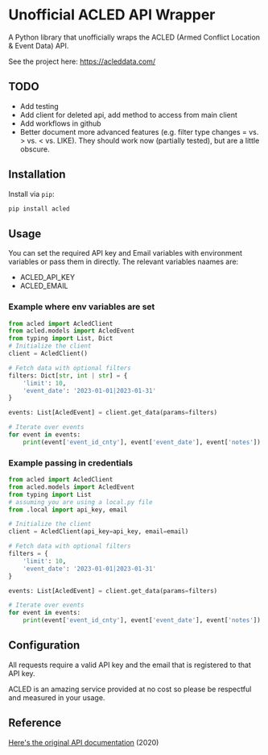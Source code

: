 # Unofficial ACLED API Wrapper

A Python library that unofficially wraps the ACLED (Armed Conflict Location & Event Data) API.

See the project here: https://acleddata.com/

## TODO

- Add testing
- Add client for deleted api, add method to access from main client
- Add workflows in github
- Better document more advanced features (e.g. filter type changes = vs. > vs. < vs. LIKE). They should work now (partially tested), but are a little obscure.

## Installation

Install via `pip`:

```bash
pip install acled
```

## Usage

You can set the required API key and Email variables with environment variables or pass them in directly. The relevant variables naames are:

- ACLED_API_KEY
- ACLED_EMAIL

### Example where env variables are set

```python
from acled import AcledClient
from acled.models import AcledEvent
from typing import List, Dict
# Initialize the client
client = AcledClient()

# Fetch data with optional filters
filters: Dict[str, int | str] = {
    'limit': 10,
    'event_date': '2023-01-01|2023-01-31'
}

events: List[AcledEvent] = client.get_data(params=filters)

# Iterate over events
for event in events:
    print(event['event_id_cnty'], event['event_date'], event['notes'])

```

### Example passing in credentials

```python
from acled import AcledClient
from acled.models import AcledEvent
from typing import List
# assuming you are using a local.py file
from .local import api_key, email

# Initialize the client
client = AcledClient(api_key=api_key, email=email)

# Fetch data with optional filters
filters = {
    'limit': 10,
    'event_date': '2023-01-01|2023-01-31'
}

events: List[AcledEvent] = client.get_data(params=filters)

# Iterate over events
for event in events:
    print(event['event_id_cnty'], event['event_date'], event['notes'])
```

## Configuration

All requests require a valid API key and the email that is registered to that API key.

ACLED is an amazing service provided at no cost so please be respectful and measured in your usage.

## Reference

[Here's the original API documentation](https://acleddata.com/acleddatanew/wp-content/uploads/2020/10/ACLED_API-User-Guide_2020.pdf) (2020)
